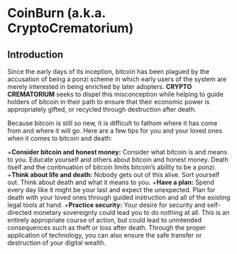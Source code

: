 # CoinBurn (a.k.a. CryptoCrematorium)

## Introduction

Since the early days of its inception, bitcoin has been plagued by the accusation of being a ponzi scheme in which early users of the system are merely interested in being enriched by later adopters. **CRYPTO CREMATORIUM** seeks to dispel this misconception while helping to guide holders of bitcoin in their path to ensure that their economic power is appropriately gifted, or recycled through destruction after death.

Because bitcoin is still so new, it is difficult to fathom where it has come from and where it will go. Here are a few tips for you and your loved ones when it comes to bitcoin and death:

+**Consider bitcoin and honest money:** Consider what bitcoin is and means to you. Educate yourself and others about bitcoin and honest money. Death itself and the continuation of bitcoin limits bitcoin’s ability to be a ponzi.
+**Think about life and death:** Nobody gets out of this alive. Sort yourself out. Think about death and what it means to you.
+**Have a plan:** Spend every day like it might be your last and expect the unexpected. Plan for death with your loved ones through guided instruction and all of the existing legal tools at hand.
+**Practice security:** Your desire for security and self-directed monetary sovereignty could lead you to do nothing at all. This is an entirely appropriate course of action, but could lead to unintended consequences such as theft or loss after death. Through the proper application of technology, you can also ensure the safe transfer or destruction of your digital wealth.

